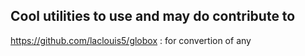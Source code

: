 ## Cool utilities to use and may do contribute to


https://github.com/laclouis5/globox : for convertion of any 
